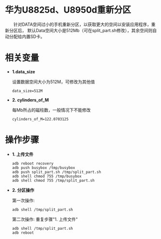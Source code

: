 华为U8825d、U8950d重新分区
========
　　针对DATA空间过小的手机重新分区，以获取更大的空间以安装应用程序，重新分区后，
默认Data空间大小是512Mb（可在split_part.sh修改），其余空间则自动分配给内置SD卡。

相关变量
========
*   **1.data_size**

    设置数据空间大小为512M，可修改为其他值

        data_size=512M

*   **2. cylinders_of_M**
    
    每Mb所占的磁柱数，一般情况下不能修改

        cylinders_of_M=122.0703125

操作步骤
========
*   **1. 上传文件**

        adb reboot recovery
        adb push busybox /tmp/busybox
        adb push split_part.sh /tmp/split_part.sh
        adb shell chmod 755 /tmp/busybox
        adb shell chmod 755 /tmp/split_part.sh

*   **2. 分区操作**

    第一次操作:

        adb shell /tmp/split_part.sh

    第二次操作: 重复步骤"1. 上传文件"

        adb shell /tmp/split_part.sh
        adb reboot
